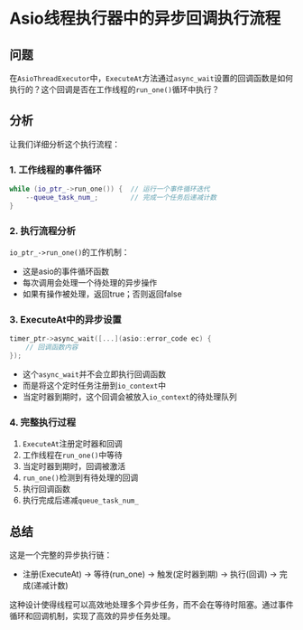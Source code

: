 # Asio线程执行器中的异步回调执行流程

## 问题
在`AsioThreadExecutor`中，`ExecuteAt`方法通过`async_wait`设置的回调函数是如何执行的？这个回调是否在工作线程的`run_one()`循环中执行？

## 分析
让我们详细分析这个执行流程：

### 1. 工作线程的事件循环
```cpp
while (io_ptr_->run_one()) {  // 运行一个事件循环迭代
    --queue_task_num_;        // 完成一个任务后递减计数
}
```

### 2. 执行流程分析
`io_ptr_->run_one()`的工作机制：
- 这是asio的事件循环函数
- 每次调用会处理一个待处理的异步操作
- 如果有操作被处理，返回true；否则返回false

### 3. ExecuteAt中的异步设置
```cpp
timer_ptr->async_wait([...](asio::error_code ec) {
    // 回调函数内容
});
```
- 这个`async_wait`并不会立即执行回调函数
- 而是将这个定时任务注册到`io_context`中
- 当定时器到期时，这个回调会被放入`io_context`的待处理队列

### 4. 完整执行过程
1. `ExecuteAt`注册定时器和回调
2. 工作线程在`run_one()`中等待
3. 当定时器到期时，回调被激活
4. `run_one()`检测到有待处理的回调
5. 执行回调函数
6. 执行完成后递减`queue_task_num_`

## 总结
这是一个完整的异步执行链：
- 注册(ExecuteAt) -> 等待(run_one) -> 触发(定时器到期) -> 执行(回调) -> 完成(递减计数)

这种设计使得线程可以高效地处理多个异步任务，而不会在等待时阻塞。通过事件循环和回调机制，实现了高效的异步任务处理。